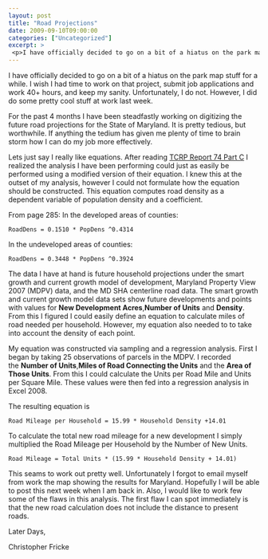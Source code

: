 ```yaml
---
layout: post
title: "Road Projections"
date: 2009-09-10T09:00:00
categories: ["Uncategorized"]
excerpt: >
 <p>I have officially decided to go on a bit of a hiatus on the park map stuff for a while. I wish I had time to work on that project, submit job applications and work 40+ hours, and keep my sanity. Unfortunately, I do not. However, I did do some pretty cool stuff at work last week.</p><p> </p>
---
```

<p>I have officially decided to go on a bit of a hiatus on the park map stuff for a while. I wish I had time to work on that project, submit job applications and work 40+ hours, and keep my sanity. Unfortunately, I do not. However, I did do some pretty cool stuff at work last week.</p>
<p>For the past 4 months I have been steadfastly working on digitizing the future road projections for the State of Maryland. It is pretty tedious, but worthwhile. If anything the tedium has given me plenty of time to brain storm how I can do my job more effectively.</p>
<p>Lets just say I really like equations. After reading <a href='http://onlinepubs.trb.org/Onlinepubs/tcrp/tcrp_rpt_74-c.pdf'>TCRP Report 74 Part C</a> I realized the analysis I have been performing could just as easily be performed using a modified version of their equation. I knew this at the outset of my analysis, however I could not formulate how the equation should be constructed. This equation computes road density as a dependent variable of population density and a coefficient.</p>
<p>From page 285: In the developed areas of counties:</p>
<p><code>RoadDens = 0.1510 * PopDens ^0.4314 </code></p>
<p>In the undeveloped areas of counties:</p>
<p><code>RoadDens = 0.3448 * PopDens ^0.3924</code></p>
<p>The data I have at hand is future household projections under the smart growth and current growth model of development, Maryland Property View 2007 (MDPV) data, and the MD SHA centerline road data. The smart growth and current growth model data sets show future developments and points with values for <strong>New Development Acres</strong>,<strong>Number of Units</strong> and <strong>Density</strong>. From this I figured I could easily define an equation to calculate miles of road needed per household. However, my equation also needed to to take into account the density of each point.</p>
<p>My equation was constructed via sampling and a regression analysis. First I began by taking 25 observations of parcels in the MDPV. I recorded the <strong>Number of Units</strong>,<strong>Miles of Road Connecting the Units</strong> and the <strong>Area of Those Units</strong>. From this I could calculate the Units per Road Mile and Units per Square Mile. These values were then fed into a regression analysis in Excel 2008.</p>
<p>The resulting equation is</p>
<p><code>Road Mileage per Household = 15.99 * Household Density +14.01</code></p>
<p>To calculate the total new road mileage for a new development I simply multiplied the Road Mileage per Household by the Number of New Units.</p>
<p><code>Road Mileage = Total Units * (15.99 * Household Density + 14.01)</code></p>
<p>This seams to work out pretty well. Unfortunately I forgot to email myself from work the map showing the results for Maryland. Hopefully I will be able to post this next week when I am back in. Also, I would like to work few some of the flaws in this analysis. The first flaw I can spot immediately is that the new road calculation does not include the distance to present roads.</p>
<p>Later Days,</p>
<p>Christopher Fricke</p>

